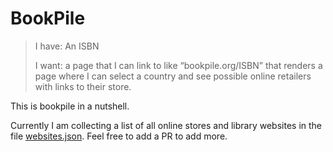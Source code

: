 # BookPile

> I have: An ISBN
>
> I want: a page that I can link to like “bookpile.org/ISBN” that renders a page where I can select a country and see possible online retailers with links to their store.

This is bookpile in a nutshell. 

Currently I am collecting a list of all online stores and library websites in the 
file [websites.json](websites.json). Feel free to add a PR to add more.
